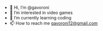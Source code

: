 - 👋 Hi, I’m @gavoroni
- 👀 I’m interested in video games
- 🌱 I’m currently learning coding
- 📫 How to reach me gavoroni12@gmail.com

<!---
gavoroni/gavoroni is a ✨ special ✨ repository because its `README.md` (this file) appears on your GitHub profile.
You can click the Preview link to take a look at your changes.
--->
